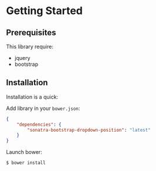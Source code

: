 Getting Started
===============

Prerequisites
-------------

This library require:

- jquery
- bootstrap

Installation
------------

Installation is a quick:

Add library in your `bower.json`:

```json
{
    "dependencies": {
        "sonatra-bootstrap-dropdown-position": "latest"
    }
}
```

Launch bower:

```bash
$ bower install
```
